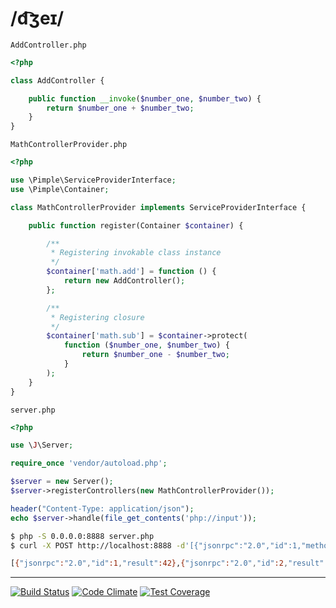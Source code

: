 # /d͡ʒeɪ/

`AddController.php`
```php
<?php

class AddController {

    public function __invoke($number_one, $number_two) {
        return $number_one + $number_two;
    }
}

```

`MathControllerProvider.php`
```php
<?php

use \Pimple\ServiceProviderInterface;
use \Pimple\Container;

class MathControllerProvider implements ServiceProviderInterface {

    public function register(Container $container) {

        /**
         * Registering invokable class instance
         */
        $container['math.add'] = function () {
            return new AddController();
        };

        /**
         * Registering closure
         */
        $container['math.sub'] = $container->protect(
            function ($number_one, $number_two) {
                return $number_one - $number_two;
            }
        );
    }
}


```


`server.php`
```php
<?php

use \J\Server;

require_once 'vendor/autoload.php';

$server = new Server();
$server->registerControllers(new MathControllerProvider());

header("Content-Type: application/json");
echo $server->handle(file_get_contents('php://input'));

```
```sh
$ php -S 0.0.0.0:8888 server.php
$ curl -X POST http://localhost:8888 -d'[{"jsonrpc":"2.0","id":1,"method":"math.add","params":[13,29]},{"jsonrpc":"2.0","id":2,"method":"math.sub","params":[100,58]}]'

[{"jsonrpc":"2.0","id":1,"result":42},{"jsonrpc":"2.0","id":2,"result":42}]

```

----

[![Build Status](https://travis-ci.org/l-x/J.svg?branch=develop)](https://travis-ci.org/l-x/J)
[![Code Climate](https://codeclimate.com/github/l-x/J/badges/gpa.svg)](https://codeclimate.com/github/l-x/J)
[![Test Coverage](https://codeclimate.com/github/l-x/J/badges/coverage.svg)](https://codeclimate.com/github/l-x/J)
